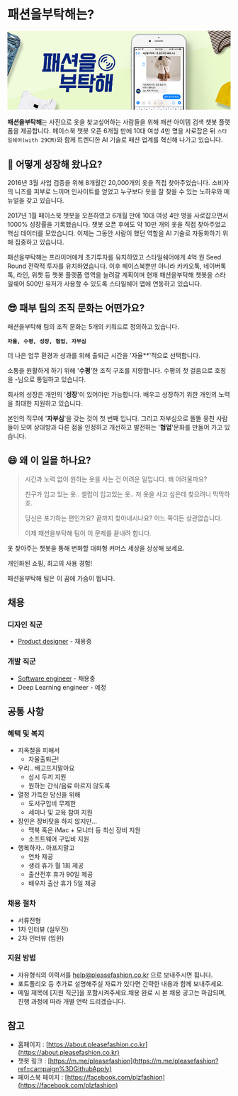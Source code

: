 # 패션을부탁해는?

![Header](img/01_990x350.jpg)

**패션을부탁해**는 사진으로 옷을 찾고싶어하는 사람들을 위해 패션 아이템 검색 챗봇 플랫폼을 제공합니다. 페이스북 챗봇 오픈 6개월 만에 10대 여성 4만 명을 사로잡은 뒤 `스타일쉐어(with 29CM)`와 함께 트렌디한 AI 기술로 패션 업계를 혁신해 나가고 있습니다.





## 🤔 어떻게 성장해 왔나요?

2016년 3월 사업 검증을 위해 8개월간 20,000개의 옷을 직접 찾아주었습니다. 소비자의 니즈를 피부로 느끼며 인사이트를 얻었고 누구보다 옷을 잘 찾을 수 있는 노하우와 메뉴얼을 갖고 있습니다.

2017년 1월 페이스북 챗봇을 오픈하였고 6개월 만에 10대 여성 4만 명을 사로잡으면서 1000% 성장률을 기록했습니다. 챗봇 오픈 후에도 약 10만 개의 옷을 직접 찾아주었고 핵심 데이터를 모았습니다. 이제는 그동안 사람이 했던 역할을 AI 기술로 자동화하기 위해 집중하고 있습니다.

패션을부탁해는 프라이머에게 초기투자를 유치하였고 스타일쉐어에게 4억 원 Seed Round 전략적 투자를 유치하였습니다. 이후 페이스북뿐만 아니라 카카오톡, 네이버톡톡, 라인, 위챗 등 챗봇 플랫폼 영역을 늘려갈 계획이며 현재 패션을부탁해 챗봇을 스타일쉐어 500만 유저가 사용할 수 있도록 스타일쉐어 앱에 연동하고 있습니다. 





## 😎 패부 팀의 조직 문화는 어떤가요?

패션을부탁해 팀의 조직 문화는 5개의 키워드로 정의하고 있습니다.

**`자율, 수평, 성장, 협업, 자부심`**

더 나은 업무 환경과 성과를 위해 출퇴근 시간을 '자율**'적으로 선택합니다. 

소통을 원활하게 하기 위해 '**수평**'한 조직 구조를 지향합니다. 수평의 첫 걸음으로 호칭을 -님으로 통일하고 있습니다.

회사의 성장은 개인의 '**성장**'이 있어야만 가능합니다. 배우고 성장하기 위한 개인의 노력을 최대한 지원하고 있습니다. 

본인의 직무에 '**자부심**'을 갖는 것이 첫 번째 입니다. 그리고 자부심으로 똘똘 뭉친 사람들이 모여 상대방과 다른 점을 인정하고 개선하고 발전하는 '**협업**'문화를 만들어 가고 있습니다.




## 😄 왜 이 일을 하나요?

> 시간과 노력 없이 원하는 옷을 사는 건 어려운 일입니다. 왜 어려울까요?
> 
> 친구가 입고 있는 옷.. 셀럽이 입고있는 옷.. 저 옷을 사고 싶은데 찾으려니 막막하죠.
> 
> 당신은 포기하는 편인가요? 끝까지 찾아내시나요? 어느 쪽이든 상관없습니다.
> 
> 이제 패션을부탁해 팀이 이 문제를 끝내려 합니다.

옷 찾아주는 챗봇을 통해 변화할 대화형 커머스 세상을 상상해 보세요.

개인화된 쇼핑, 최고의 사용 경험!

패션을부탁해 팀은 이 꿈에 가슴이 뜁니다.






## 채용

### 디자인 직군

- [Product designer](careers/product-designer.md) - 채용중

### 개발 직군

- [Software engineer](careers/software-engineer.md) - 채용중
- Deep Learning engineer - 예정 







## 공통 사항

### 혜택 및 복지

- 지옥철을 피해서
  - 자율출퇴근!
- 우리.. 배고프지말아요
  - 삼시 두끼 지원
  - 원하는 간식/음료 마르지 않도록
- 열정 가득한 당신을 위해 
  - 도서구입비 무제한
  - 세미나 및 교육 참여 지원
- 장인은 장비탓을 하지 않지만...
  - 맥북 혹은 iMac + 모니터 등 최신 장비 지원
  - 소프트웨어 구입비 지원
- 행복하자.. 아프지말고
  - 연차 제공
  - 생리 휴가 월 1회 제공
  - 출산전후 휴가 90일 제공
  - 배우자 출산 휴가 5일 제공




### 채용 절차

- 서류전형
- 1차 인터뷰 (실무진)
- 2차 인터뷰 (임원)





### 지원 방법

- 자유형식의 이력서를 help@pleasefashion.co.kr 으로 보내주시면 됩니다.
- 포트폴리오 등 추가로 설명해주실 자료가 있다면 간략한 내용과 함께 보내주세요.
- 메일 제목에 [지원 직군]을 포함시켜주세요.채용 완료 시 본 채용 공고는 마감되며, 진행 과정에 따라 개별 연락 드리겠습니다.







## 참고

- 홈페이지 : [https://about.pleasefashion.co.kr](https://about.pleasefashion.co.kr)
- 챗봇 링크 : [https://m.me/pleasefashion](https://m.me/pleasefashion?ref=campaign%3DGithubApply)
- 페이스북 페이지 : [https://facebook.com/plzfashion](https://facebook.com/plzfashion)
